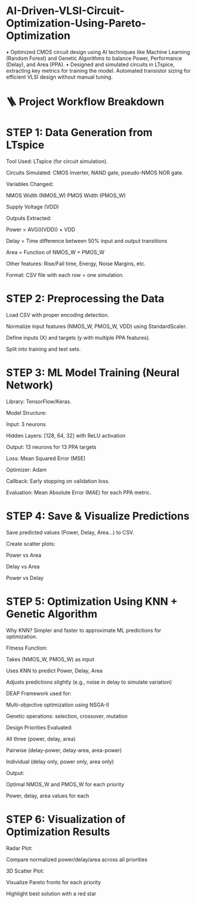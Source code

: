 # AI-Driven-VLSI-Circuit-Optimization-Using-Pareto-Optimization
• Optimized CMOS circuit design using AI techniques like Machine Learning (Random Forest) and Genetic Algorithms to balance Power, Performance (Delay), and Area (PPA). • Designed and simulated circuits in LTspice, extracting key metrics for training the model. Automated transistor sizing for efficient VLSI design without manual tuning.

# 🪜 Project Workflow Breakdown
# STEP 1: Data Generation from LTspice
Tool Used: LTspice (for circuit simulation).

Circuits Simulated: CMOS Inverter, NAND gate, pseudo-NMOS NOR gate.

Variables Changed:

NMOS Width (NMOS_W)
PMOS Width (PMOS_W)

Supply Voltage (VDD)

Outputs Extracted:

Power = AVG(I(VDD)) × VDD

Delay = Time difference between 50% input and output transitions

Area = Function of NMOS_W + PMOS_W

Other features: Rise/Fall time, Energy, Noise Margins, etc.

Format: CSV file with each row = one simulation.

# STEP 2: Preprocessing the Data
Load CSV with proper encoding detection.

Normalize input features (NMOS_W, PMOS_W, VDD) using StandardScaler.

Define inputs (X) and targets (y with multiple PPA features).

Split into training and test sets.

# STEP 3: ML Model Training (Neural Network)
Library: TensorFlow/Keras.

Model Structure:

Input: 3 neurons

Hidden Layers: [128, 64, 32] with ReLU activation

Output: 13 neurons for 13 PPA targets

Loss: Mean Squared Error (MSE)

Optimizer: Adam

Callback: Early stopping on validation loss.

Evaluation: Mean Absolute Error (MAE) for each PPA metric.

# STEP 4: Save & Visualize Predictions
Save predicted values (Power, Delay, Area...) to CSV.

Create scatter plots:

Power vs Area

Delay vs Area

Power vs Delay

# STEP 5: Optimization Using KNN + Genetic Algorithm
Why KNN? Simpler and faster to approximate ML predictions for optimization.

Fitness Function:

Takes (NMOS_W, PMOS_W) as input

Uses KNN to predict Power, Delay, Area

Adjusts predictions slightly (e.g., noise in delay to simulate variation)

DEAP Framework used for:

Multi-objective optimization using NSGA-II

Genetic operations: selection, crossover, mutation

Design Priorities Evaluated:

All three (power, delay, area)

Pairwise (delay-power, delay-area, area-power)

Individual (delay only, power only, area only)

Output:

Optimal NMOS_W and PMOS_W for each priority

Power, delay, area values for each

# STEP 6: Visualization of Optimization Results
Radar Plot:

Compare normalized power/delay/area across all priorities

3D Scatter Plot:

Visualize Pareto fronts for each priority

Highlight best solution with a red star

